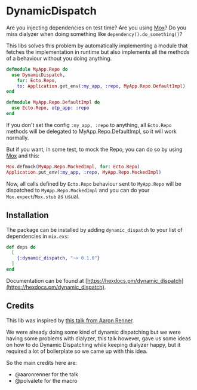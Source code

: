 # DynamicDispatch

Are you injecting dependencies on test time? Are you using [Mox]? Do you miss dialyzer when doing
something like `dependency().do_something()`?

This libs solves this problem by automatically implementing a module that fetches the implementation
in runtime but also implements all the methods of a behaviour without you doing anything.

```elixir
defmodule MyApp.Repo do
  use DynamicDispatch,
    for: Ecto.Repo,
    to: Application.get_env(:my_app, :repo, MyApp.Repo.DefaultImpl)
end

defmodule MyApp.Repo.DefaultImpl do
  use Ecto.Repo, otp_app: :repo
end
```

If you don't set the config `:my_app, :repo` to anything, all `Ecto.Repo` methods will be delegated
to MyApp.Repo.DefaultImpl, so it will work normally.

But if you want, in some test, to mock the Repo, you can do so by using [Mox] and this:

```elixir
Mox.defmock(MyApp.Repo.MockedImpl, for: Ecto.Repo)
Application.put_env(:my_app, :repo, MyApp.Repo.MockedImpl)
```

Now, all calls defined by `Ecto.Repo` behaviour sent to `MyApp.Repo` will be dispatched to
`MyApp.Repo.MockedImpl` and you can do your `Mox.expect`/`Mox.stub` as usual.

## Installation

The package can be installed by adding `dynamic_dispatch` to your list of dependencies in `mix.exs`:

```elixir
def deps do
  [
    {:dynamic_dispatch, "~> 0.1.0"}
  ]
end
```

Documentation can be found at
[https://hexdocs.pm/dynamic_dispatch](https://hexdocs.pm/dynamic_dispatch).

## Credits

This lib was inspired by [this talk from Aaron Renner](https://www.youtube.com/watch?v=Ue--hvFzr0o).

We were already doing some kind of dynamic dispatching but we were having some problems with
dialyzer, this talk however, gave us some ideas on how to do Dynamic Dispatching while keeping
dialyzer happy, but it required a lot of boilerplate so we came up with this idea.

So the main credits here are:

- @aaronrenner for the talk
- @polvalete for the macro

[Mox]: https://github.com/plataformatec/mox